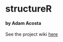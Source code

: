 structureR
==========

#### by Adam Acosta



See the project wiki [here](http://github.com/adamacosta/structureR/wiki)
